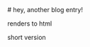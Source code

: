 <script type="text/javascript" cosmia-collection-data>
{
    "published":"2017-02-03T15:56:14Z",
    "updated":"2017-02-03T15:56:14Z",
    "title": "second post!"
}
</script>

<div cosmia-collection-content>
# hey, another blog entry!

renders to html

</div>

<div cosmia-collection-summary>
short version

</div>
